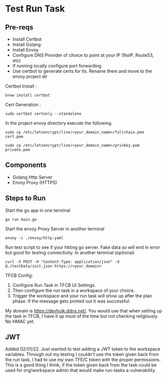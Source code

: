 # Test Run Task

## Pre-reqs
- Install Certbot
- Install Golang
- Install Envoy
- Configure DNS Provider of choice to point at your IP (NoIP, Route53, etc)
- If running locally configure port forwarding
- Use certbot to generate certs for tls. Rename them and move to the envoy project dir

Certbot Install : 
```
brew install certbot
```

Cert Generation :
```
sudo certbot certonly --standalone
```
In the project envoy directory execute the following.
```
sudo cp /etc/letsencrypt/live/<your_domain_name>/fullchain.pem cert.pem

sudo cp /etc/letsencrypt/live/<your_domain_name>/privkey.pem private.pem
```

## Components
- Golang Http Server
- Envoy Proxy (HTTPS)

## Steps to Run

Start the go app in one terminal
```
go run main.go
```

Start the envoy Proxy Server in another terminal
```
envoy -c ./envoy/http.yaml
```

Run test script to see if your hitting go server. Fake data so will end in error but good for testing connectivity. In another terminal (optional)
```
curl -X POST -H "Content-Type: application/json" -d @./testData/init.json https://<your_domain>
```

TFCB Config: 
1. Configure Run Task in TFCB UI Settings. 
2. Then configure the run task in a workspace of your choice. 
3. Trigger the workspace and your run task will show up after the plan phase. If the message gets printed out it was successful. 

My domain is https://devhulk.ddns.net/. You would use that when setting up the task in TFCB, I have it up most of the time but not checking religiously. No HMAC yet. 

## JWT

Added 02/01/22. Just wanted to test adding a JWT token to the workspace variables. Through out my testing I couldn't use the token given back from the run task, I had to use my own TFE/C token with the proper permissions. This is a good thing I think, if the token given back from the task could be used for org/workspace admin that would make run-tasks a vulnerability. 


